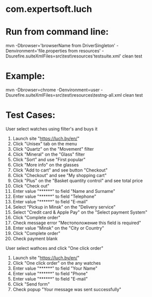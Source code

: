 # com.expertsoft.luch

# Run from command line: 
mvn -Dbrowser='browserName from DriverSingleton' -Denvironment='file.properties from resources' -Dsurefire.suiteXmlFiles=src\test\resources\'testsuite.xml' clean test

# Example:
mvn -Dbrowser=chrome -Denvironment=user -Dsurefire.suiteXmlFiles=src\test\resources\testng-all.xml clean test

# Test Cases:
User select watches using filter's and buys it

1. Launch site "https://luch.by/en/"
2. Click "Unisex" tab on the menu
3. Click "Quartz" on the "Movement" filter
4. Click "Mineral" on the "Glass" filter
5. Click "Sort" and use "First popular"
6. Click "More info" on the glasses
7. Click "Add to cart" and see button "Checkout"
8. Click "Checkout" and see "My shopping cart"
9. Click "Plus" on the "Basket quantity control" and see total price
10. Click "Check out" 
11. Enter value "******" to field "Name and Surname"
12. Enter value "******" to field "Telephone"
13. Enter value "******" to field "E-mail"
14. Select "Pickup in Minsk" on the "Delivery service"
15. Select "Credit card & Apple Pay" on the "Select payment System"
16. Click "Complete order"
17. Check message error "Местоположение this field is required"
18. Enter value "Minsk" on the "City or Country"
19. Click "Complete order"
20. Check payment blank

User select wathces and click "One click order"

1. Launch site "https://luch.by/en/"
2. Click "One click order" on the any watches
3. Enter value "******" to field "Your Name"
4. Enter value "******" to field "Phone"
5. Enter value "******" to field "E-mail"
6. Click "Send form"
7. Check popup "Your message was sent successfully"

